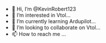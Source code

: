 - 👋 Hi, I’m @KevinRobert123
- 👀 I’m interested in Vtol...
- 🌱 I’m currently learning Ardupilot...
- 💞️ I’m looking to collaborate on Vtol...
- 📫 How to reach me ...

<!---
KevinRobert123/KevinRobert123 is a ✨ special ✨ repository because its `README.md` (this file) appears on your GitHub profile.
You can click the Preview link to take a look at your changes.
--->
